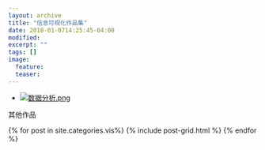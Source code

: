 ```yaml
---
layout: archive
title: "信息可视化作品集"
date: 2018-01-0714:25:45-04:00
modified:
excerpt: ""
tags: []
image: 
  feature: 
  teaser:
---
```


- <a href="https://public.tableau.com/profile/chenie7865#!/vizhome/_18152/2?publish=yes">![数据分析.png](https://chenie233.github.io/images/final-canteen.png)</a>



其他作品
<div class="tiles">
{% for post in site.categories.vis%}
  {% include post-grid.html %}
{% endfor %}
</div>